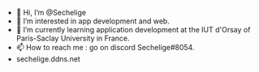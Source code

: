 - 👋 Hi, I’m @Sechelige
- 👀 I’m interested in app development and web.
- 🌱 I’m currently learning application development at the IUT d'Orsay of Paris-Saclay University in France.
- 📫 How to reach me : go on discord Sechelige#8054.
- sechelige.ddns.net
